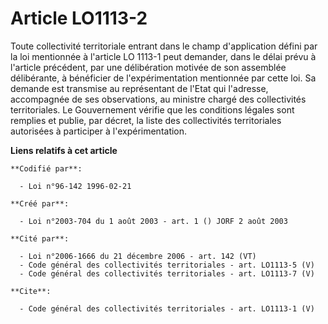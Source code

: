 # Article LO1113-2

Toute collectivité territoriale entrant dans le champ d'application défini par la loi mentionnée à l'article LO 1113-1 peut
demander, dans le délai prévu à l'article précédent, par une délibération motivée de son assemblée délibérante, à bénéficier
de l'expérimentation mentionnée par cette loi. Sa demande est transmise au représentant de l'Etat qui l'adresse, accompagnée
de ses observations, au ministre chargé des collectivités territoriales. Le Gouvernement vérifie que les conditions légales
sont remplies et publie, par décret, la liste des collectivités territoriales autorisées à participer à l'expérimentation.

**Liens relatifs à cet article**

	**Codifié par**:

	  - Loi n°96-142 1996-02-21

	**Créé par**:

	  - Loi n°2003-704 du 1 août 2003 - art. 1 () JORF 2 août 2003

	**Cité par**:

	  - Loi n°2006-1666 du 21 décembre 2006 - art. 142 (VT)
	  - Code général des collectivités territoriales - art. LO1113-5 (V)
	  - Code général des collectivités territoriales - art. LO1113-7 (V)

	**Cite**:

	  - Code général des collectivités territoriales - art. LO1113-1 (V)

